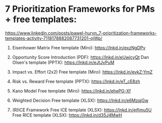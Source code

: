 # 7 Prioritization Frameworks for PMs + free templates: 
https://www.linkedin.com/posts/pawel-huryn_7-prioritization-frameworks-templates-activity-7118178882087731201-ojWp/

1. Eisenhower Matrix
Free template (Miro): https://lnkd.in/exzNgDPv

2. Opportunity Score
Introduction (PDF): https://lnkd.in/eUwjcyQt
Dan Olsen's template (PPTX): https://lnkd.in/eJtJvPuM

3. Impact vs. Effort (2x2)
Free template (Miro): https://lnkd.in/evkZ-YmZ

4. Risk vs. Reward
Free template (PPTX): https://lnkd.in/eT_cE8zh

5. Kano Model
Free template (Miro): https://lnkd.in/ehePG-Xf

6. Weighted Decision
Free template (XLSX): https://lnkd.in/e6MzqjGw

7. (R)ICE Framework
Free ICE template (XLSX): https://lnkd.in/ejfimu5U
Free RICE template (XLSX): https://lnkd.in/d35J4MwH